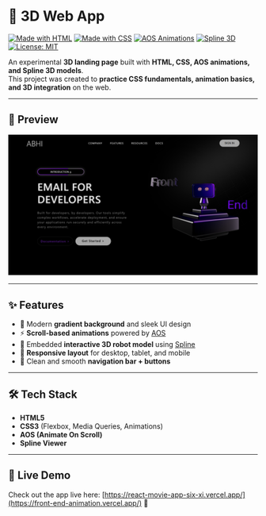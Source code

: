 # 🌌 3D Web App

[![Made with HTML](https://img.shields.io/badge/HTML5-orange?logo=html5&logoColor=white)]() 
[![Made with CSS](https://img.shields.io/badge/CSS3-blue?logo=css3&logoColor=white)]() 
[![AOS Animations](https://img.shields.io/badge/AOS-Animation-green)](https://michalsnik.github.io/aos/) 
[![Spline 3D](https://img.shields.io/badge/Spline-3D-purple)](https://spline.design/) 
[![License: MIT](https://img.shields.io/badge/License-MIT-yellow.svg)](LICENSE)

An experimental **3D landing page** built with **HTML, CSS, AOS animations, and Spline 3D models**.  
This project was created to **practice CSS fundamentals, animation basics, and 3D integration** on the web.  

---

## 📸 Preview

![Screenshot](image.png)  
 

---

## ✨ Features

- 🎨 Modern **gradient background** and sleek UI design  
- ⚡ **Scroll-based animations** powered by [AOS](https://michalsnik.github.io/aos/)  
- 🦾 Embedded **interactive 3D robot model** using [Spline](https://spline.design/)  
- 📱 **Responsive layout** for desktop, tablet, and mobile  
- 🧩 Clean and smooth **navigation bar + buttons**  

---

## 🛠️ Tech Stack

- **HTML5**  
- **CSS3** (Flexbox, Media Queries, Animations)  
- **AOS (Animate On Scroll)**  
- **Spline Viewer**  

---

## 🎥 Live Demo

Check out the app live here: [https://react-movie-app-six-xi.vercel.app/](https://front-end-animation.vercel.app/) 🚀
